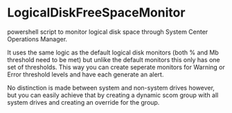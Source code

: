 # LogicalDiskFreeSpaceMonitor
powershell script to monitor logical disk space through System Center Operations Manager.

It uses the same logic as the default logical disk monitors (both % and Mb threshold need to be met) but unlike the default monitors this only has one set of thresholds. This way you can create seperate monitors for Warning or Error threshold levels and have each generate an alert. 

No distinction is made between system and non-system drives however, but you can easily achieve that by creating a dynamic scom group with all system drives and creating an override for the group.
